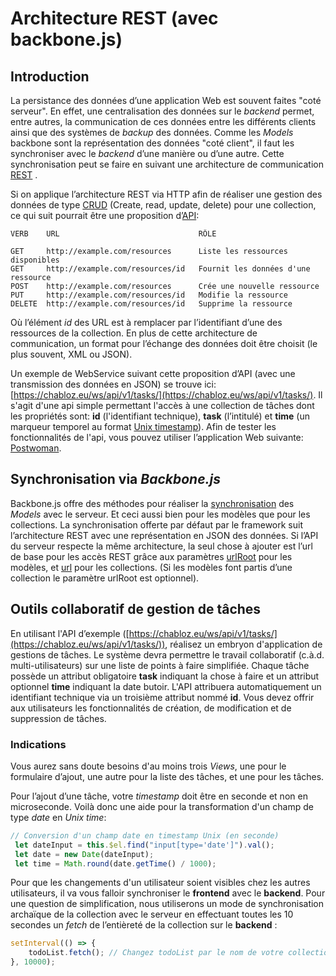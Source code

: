 # Architecture REST  (avec backbone.js)

## Introduction 

La persistance des données d’une application Web est souvent faites "coté serveur". En effet, une centralisation des données sur le  *backend* permet, entre autres, la communication de ces données entre les différents clients ainsi que des systèmes de  *backup*  des données. Comme les *Models*  backbone sont la représentation des données "coté client", il faut les synchroniser avec le  *backend*  d’une manière ou d’une autre. Cette synchronisation peut se faire en suivant une architecture de communication [REST](http://en.wikipedia.org/wiki/Representational_state_transfer#Applied_to_web_services) . 

Si on applique l’architecture REST via HTTP afin de réaliser une gestion des données de type  [CRUD](http://en.wikipedia.org/wiki/CRUD)  (Create, read, update, delete) pour une collection, ce qui suit pourrait être une proposition d’[API](http://en.wikipedia.org/wiki/API):

```
VERB    URL                               RÔLE

GET     http://example.com/resources      Liste les ressources disponibles 
GET     http://example.com/resources/id   Fournit les données d'une ressource 
POST    http://example.com/resources      Crée une nouvelle ressource
PUT     http://example.com/resources/id   Modifie la ressource
DELETE  http://example.com/resources/id   Supprime la ressource

```

Où l’élément  _id_  des URL est à remplacer par l’identifiant d’une des ressources de la collection. En plus de cette architecture de communication, un format pour l’échange des données doit être choisit (le plus souvent, XML ou JSON).

Un exemple de WebService suivant cette proposition d’API (avec une transmission des données en JSON) se trouve ici:  [https://chabloz.eu/ws/api/v1/tasks/](https://chabloz.eu/ws/api/v1/tasks/). Il s'agit d'une api simple permettant l'accès à une collection de tâches dont les propriétés sont: **id** (l'identifiant technique), **task** (l’intitulé)  et **time** (un marqueur temporel au format [Unix timestamp](https://fr.wikipedia.org/wiki/Heure_Unix)). Afin de tester les fonctionnalités de l'api, vous pouvez utiliser l’application Web suivante: [Postwoman](https://postwoman.io/).

## Synchronisation via  _Backbone.js_

Backbone.js offre des méthodes pour réaliser la  [synchronisation](http://backbonejs.org/#Sync)  des  _Models_  avec le serveur. Et ceci aussi bien pour les modèles que pour les collections. La synchronisation offerte par défaut par le framework suit l’architecture REST avec une représentation en JSON des données. Si l’API du serveur respecte la même architecture, la seul chose à ajouter est l’url de base pour les accès REST grâce aux paramètres  [urlRoot](http://backbonejs.org/#Model-urlRoot)  pour les modèles, et  [url](http://backbonejs.org/#Collection-url)  pour les collections. (Si les modèles font partis d’une collection le paramètre urlRoot est optionnel).

## Outils collaboratif de gestion de tâches

En utilisant l'API d’exemple ([https://chabloz.eu/ws/api/v1/tasks/](https://chabloz.eu/ws/api/v1/tasks/)), réalisez un embryon d'application de gestions de tâches. Le système devra permettre le travail collaboratif (c.à.d. multi-utilisateurs) sur une liste de points à faire simplifiée. Chaque tâche possède un attribut obligatoire **task** indiquant la chose à faire et un attribut optionnel **time** indiquant la date butoir. L'API attribuera automatiquement un identifiant technique via un troisième attribut nommé **id**. Vous devez offrir aux utilisateurs les fonctionnalités de création, de modification et de suppression de tâches.

### Indications

Vous aurez sans doute besoins d'au moins trois _Views_,  une pour le formulaire d’ajout, une autre pour la liste des tâches, et une pour les tâches.

Pour l’ajout d’une tâche, votre *timestamp* doit être en seconde et non en microseconde. Voilà donc une aide pour la transformation d'un champ de type  *date*  en *Unix time*:

```js
// Conversion d'un champ date en timestamp Unix (en seconde)
 let dateInput = this.$el.find("input[type='date']").val();
 let date = new Date(dateInput);
 let time = Math.round(date.getTime() / 1000);
```

Pour que les changements d'un utilisateur soient visibles chez les autres utilisateurs, il va vous falloir synchroniser le **frontend** avec le **backend**. Pour une question de simplification, nous utiliserons un mode de synchronisation archaïque de la collection avec le serveur en effectuant toutes les 10 secondes un *fetch* de l’entièreté de la collection sur le **backend** :

```js
setInterval(() => {    
    todoList.fetch(); // Changez todoList par le nom de votre collection
}, 10000);
```
<!--stackedit_data:
eyJoaXN0b3J5IjpbLTE4NTI3MDk3NjIsMTUyODQ5NTEwNCwxMT
k2MjU5NjA3LC03MTMxOTI4NzBdfQ==
-->